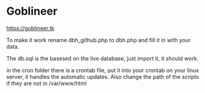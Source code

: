 # Goblineer

https://goblineer.tk

To make it work rename dbh_github.php to dbh.php and fill it in with your data.

The db.sql is the basesed on the live database, just import it, it should work.

in the cron folder there is a crontab file, put it into your crontab on your linux server, it handles the automatic updates. Also change the path of the scripts if they are not in /var/www/html
